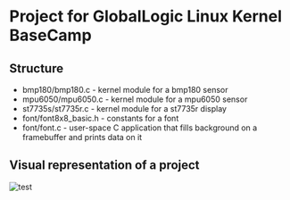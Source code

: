# Project for GlobalLogic Linux Kernel BaseCamp

## Structure
* bmp180/bmp180.c - kernel module for a bmp180 sensor
* mpu6050/mpu6050.c - kernel module for a mpu6050 sensor
* st7735s/st7735r.c - kernel module for a st7735r display
* font/font8x8_basic.h - constants for a font
* font/font.c - user-space C application that fills background on a framebuffer and prints data on it

## Visual representation of a project

![test](https://imgur.com/Jq1yCXd.png)
